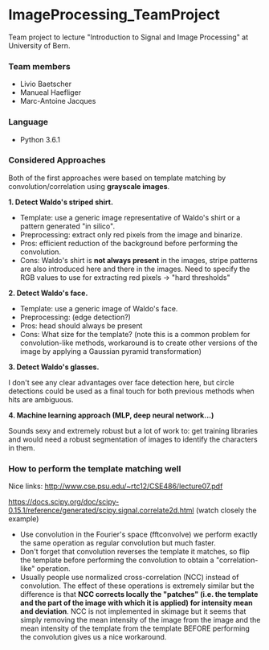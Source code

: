 # ImageProcessing_TeamProject
Team project to lecture "Introduction to Signal and Image Processing" at University of Bern.

### Team members
- Livio Baetscher
- Manueal Haefliger
- Marc-Antoine Jacques

### Language
- Python 3.6.1

### Considered Approaches

Both of the first approaches were based on template matching by convolution/correlation using **grayscale images**.

**1. Detect Waldo's striped shirt.**
- Template: use a generic image representative of Waldo's shirt or a pattern generated "in silico".
- Preprocessing: extract only red pixels from the image and binarize.
- Pros: efficient reduction of the background before performing the convolution.
- Cons: Waldo's shirt is **not always present** in the images, stripe patterns are also introduced here and there in the
images. Need to specify the RGB values to use for extracting red pixels -> "hard thresholds"

**2. Detect Waldo's face.**
- Template: use a generic image of Waldo's face.
- Preprocessing: (edge detection?)
- Pros: head should always be present
- Cons: What size for the template? (note this is a common problem for convolution-like methods, workaround is to create
other versions of the image by applying a Gaussian pyramid transformation)

**3. Detect Waldo's glasses.**

I don't see any clear advantages over face detection here, but circle detections could be used as a final touch for both 
previous methods when hits are ambiguous.

**4. Machine learning approach (MLP, deep neural network...)**

Sounds sexy and extremely robust but a lot of work to: get training libraries and would need a robust segmentation of
images to identify the characters in them.


### How to perform the template matching well

Nice links:
http://www.cse.psu.edu/~rtc12/CSE486/lecture07.pdf

https://docs.scipy.org/doc/scipy-0.15.1/reference/generated/scipy.signal.correlate2d.html (watch closely the example)

- Use convolution in the Fourier's space (fftconvolve) we perform exactly the same operation as regular convolution but
much faster.
- Don't forget that convolution reverses the template it matches, so flip the template before performing the convolution
to obtain a "correlation-like" operation.
- Usually people use normalized cross-correlation (NCC) instead of convolution. The effect of these operations is
extremely similar but the difference is that **NCC corrects locally the "patches" (i.e. the template and the part of the 
image with which it is applied) for intensity mean and deviation**. NCC is not implemented in skimage but it seems that
simply removing the mean intensity of the image from the image and the mean intensity of the template from the template
BEFORE performing the convolution gives us a nice workaround.




